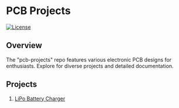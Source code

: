 # PCB Projects

[![License](https://img.shields.io/badge/License-MIT-blue.svg)](LICENSE)

## Overview

The "pcb-projects" repo features various electronic PCB designs for enthusiasts. Explore for diverse projects and detailed documentation.

## Projects

1. [LiPo Battery Charger](./LiPo%20Battery%20Charger/)
